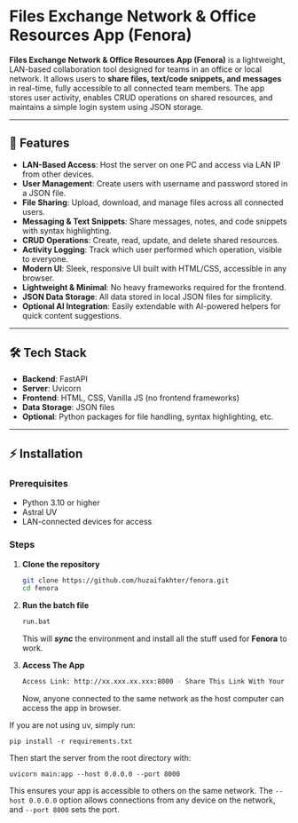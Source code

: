 # Files Exchange Network & Office Resources App (Fenora)

**Files Exchange Network & Office Resources App (Fenora)** is a lightweight, LAN-based collaboration tool designed for teams in an office or local network. It allows users to **share files, text/code snippets, and messages** in real-time, fully accessible to all connected team members. The app stores user activity, enables CRUD operations on shared resources, and maintains a simple login system using JSON storage.

---

## 🌟 Features

- **LAN-Based Access**: Host the server on one PC and access via LAN IP from other devices.
- **User Management**: Create users with username and password stored in a JSON file.
- **File Sharing**: Upload, download, and manage files across all connected users.
- **Messaging & Text Snippets**: Share messages, notes, and code snippets with syntax highlighting.
- **CRUD Operations**: Create, read, update, and delete shared resources.
- **Activity Logging**: Track which user performed which operation, visible to everyone.
- **Modern UI**: Sleek, responsive UI built with HTML/CSS, accessible in any browser.
- **Lightweight & Minimal**: No heavy frameworks required for the frontend.
- **JSON Data Storage**: All data stored in local JSON files for simplicity.
- **Optional AI Integration**: Easily extendable with AI-powered helpers for quick content suggestions.

---

## 🛠 Tech Stack

- **Backend**: FastAPI  
- **Server**: Uvicorn
- **Frontend**: HTML, CSS, Vanilla JS (no frontend frameworks)  
- **Data Storage**: JSON files  
- **Optional**: Python packages for file handling, syntax highlighting, etc.  

---

## ⚡ Installation

### Prerequisites
- Python 3.10 or higher
- Astral UV
- LAN-connected devices for access

### Steps
1. **Clone the repository**
   ```bash
   git clone https://github.com/huzaifakhter/fenora.git
   cd fenora
   ```
2. **Run the batch file**
   ```bash
   run.bat
   ```
   This will ***sync*** the environment and install all the stuff used for **Fenora** to work.

3. **Access The App**
   ```bash
   Access Link: http://xx.xxx.xx.xxx:8000 - Share This Link With Your Teammates On The Same Network
   ```
   Now, anyone connected to the same network as the host computer can access the app in browser.
   
If you are not using uv, simply run:

``pip install -r requirements.txt
``

Then start the server from the root directory with:

``uvicorn main:app --host 0.0.0.0 --port 8000
``

This ensures your app is accessible to others on the same network. The ``--host 0.0.0.0`` option allows connections from any device on the network, and ``--port 8000`` sets the port.